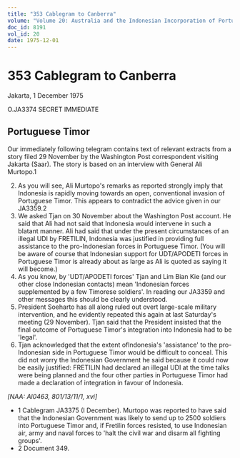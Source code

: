 ```yaml
---
title: "353 Cablegram to Canberra"
volume: "Volume 20: Australia and the Indonesian Incorporation of Portuguese Timor, 1974-1976"
doc_id: 8191
vol_id: 20
date: 1975-12-01
---
```


# 353 Cablegram to Canberra

Jakarta, 1 December 1975

O.JA3374 SECRET IMMEDIATE

## Portuguese Timor

Our immediately following telegram contains text of relevant extracts from a story filed 29 November by the Washington Post correspondent visiting Jakarta (Saar). The story is based on an interview with General Ali Murtopo.1

  2. As you will see, Ali Murtopo's remarks as reported strongly imply that Indonesia is rapidly moving towards an open, conventional invasion of Portuguese Timor. This appears to contradict the advice given in our JA3359.2
  3. We asked Tjan on 30 November about the Washington Post account. He said that Ali had not said that Indonesia would intervene in such a blatant manner. Ali had said that under the present circumstances of an illegal UDI by FRETILIN, Indonesia was justified in providing full assistance to the pro-Indonesian forces in Portuguese Timor. (You will be aware of course that Indonesian support for UDT/APODETI forces in Portuguese Timor is already about as large as Ali is quoted as saying it will become.)
  4. As you know, by 'UDT/APODETI forces' Tjan and Lim Bian Kie (and our other close Indonesian contacts) mean 'Indonesian forces supplemented by a few Timorese soldiers'. In reading our JA3359 and other messages this should be clearly understood.
  5. President Soeharto has all along ruled out overt large-scale military intervention, and he evidently repeated this again at last Saturday's meeting (29 November). Tjan said that the President insisted that the final outcome of Portuguese Timor's integration into Indonesia had to be 'legal'.
  6. Tjan acknowledged that the extent oflndonesia's 'assistance' to the pro-Indonesian side in Portuguese Timor would be difficult to conceal. This did not worry the Indonesian Government he said because it could now be easily justified: FRETILIN had declared an illegal UDI at the time talks were being planned and the four other parties in Portuguese Timor had made a declaration of integration in favour of Indonesia.



_[NAA: Al0463, 801/13/11/1, xvi]_

  * 1 Cablegram JA3375 (I December). Murtopo was reported to have said that the Indonesian Government was likely to send up to 2500 soldiers into Portuguese Timor and, if Fretilin forces resisted, to use Indonesian air, army and naval forces to 'halt the civil war and disarm all fighting groups'.
  * 2 Document 349.


